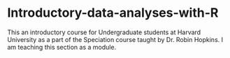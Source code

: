 # Introductory-data-analyses-with-R
This an introductory course for Undergraduate students at Harvard University as a part of the Speciation course taught by Dr. Robin Hopkins. I am teaching this section as a module.
